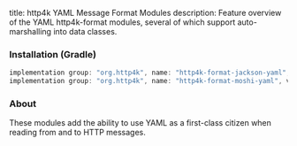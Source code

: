 title: http4k YAML Message Format Modules
description: Feature overview of the YAML http4k-format modules, several of which support auto-marshalling into data classes.

### Installation (Gradle)

```groovy
implementation group: "org.http4k", name: "http4k-format-jackson-yaml", version: "4.29.1.0"
implementation group: "org.http4k", name: "http4k-format-moshi-yaml", version: "4.29.1.0"
```

### About
These modules add the ability to use YAML as a first-class citizen when reading from and to HTTP messages. 

[http4k]: https://http4k.org
